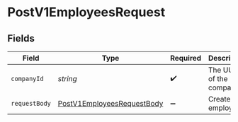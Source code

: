 # PostV1EmployeesRequest


## Fields

| Field                                                                               | Type                                                                                | Required                                                                            | Description                                                                         |
| ----------------------------------------------------------------------------------- | ----------------------------------------------------------------------------------- | ----------------------------------------------------------------------------------- | ----------------------------------------------------------------------------------- |
| `companyId`                                                                         | *string*                                                                            | :heavy_check_mark:                                                                  | The UUID of the company                                                             |
| `requestBody`                                                                       | [PostV1EmployeesRequestBody](../../models/operations/postv1employeesrequestbody.md) | :heavy_minus_sign:                                                                  | Create an employee.                                                                 |